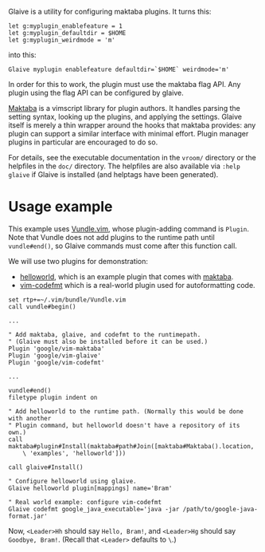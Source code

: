Glaive is a utility for configuring maktaba plugins. It turns this:

```VimL
let g:myplugin_enablefeature = 1
let g:myplugin_defaultdir = $HOME
let g:myplugin_weirdmode = 'm'
```

into this:

```VimL
Glaive myplugin enablefeature defaultdir=`$HOME` weirdmode='m'
```

In order for this to work, the plugin must use the maktaba flag API. Any plugin
using the flag API can be configured by glaive.

[Maktaba](http://github.com/google/vim-maktaba) is a vimscript library for
plugin authors. It handles parsing the setting syntax, looking up the plugins,
and applying the settings. Glaive itself is merely a thin wrapper around the
hooks that maktaba provides: any plugin can support a similar interface with
minimal effort. Plugin manager plugins in particular are encouraged to do so.

For details, see the executable documentation in the `vroom/` directory or the
helpfiles in the `doc/` directory. The helpfiles are also available via
`:help glaive` if Glaive is installed (and helptags have been generated).

# Usage example

This example uses [Vundle.vim](https://github.com/VundleVim/Vundle.vim), whose
plugin-adding command is `Plugin`. Note that Vundle does not add plugins to the
runtime path until `vundle#end()`, so Glaive commands must come after this
function call.

We will use two plugins for demonstration:

* [helloworld](https://github.com/google/maktaba/tree/master/examples/helloworld),
  which is an example plugin that comes with
  [maktaba](https://github.com/google/maktaba).
* [vim-codefmt](https://github.com/google/vim-codefmt) which is a real-world
  plugin used for autoformatting code.

```VimL
set rtp+=~/.vim/bundle/Vundle.vim
call vundle#begin()

...

" Add maktaba, glaive, and codefmt to the runtimepath.
" (Glaive must also be installed before it can be used.)
Plugin 'google/vim-maktaba'
Plugin 'google/vim-glaive'
Plugin 'google/vim-codefmt'

...

vundle#end()
filetype plugin indent on

" Add helloworld to the runtime path. (Normally this would be done with another
" Plugin command, but helloworld doesn't have a repository of its own.)
call maktaba#plugin#Install(maktaba#path#Join([maktaba#Maktaba().location,
    \ 'examples', 'helloworld']))

call glaive#Install()

" Configure helloworld using glaive.
Glaive helloworld plugin[mappings] name='Bram'

" Real world example: configure vim-codefmt
Glaive codefmt google_java_executable='java -jar /path/to/google-java-format.jar'
```

Now, `<Leader>Hh` should say `Hello, Bram!`, and `<Leader>Hg` should say
`Goodbye, Bram!`.  (Recall that `<Leader>` defaults to `\`.)
